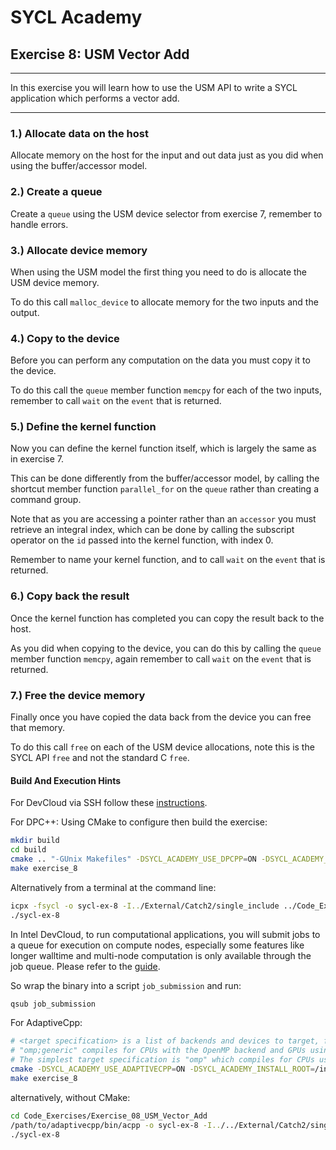 # SYCL Academy

## Exercise 8: USM Vector Add
---

In this exercise you will learn how to use the USM API to write a SYCL
application which performs a vector add.

---

### 1.) Allocate data on the host

Allocate memory on the host for the input and out data just as you did when
using the buffer/accessor model.

### 2.) Create a queue

Create a `queue` using the USM device selector from exercise 7, remember to
handle errors.

### 3.) Allocate device memory

When using the USM model the first thing you need to do is allocate the USM
device memory.

To do this call `malloc_device` to allocate memory for the two inputs and the
output.

### 4.) Copy to the device

Before you can perform any computation on the data you must copy it to the
device.

To do this call the `queue` member function `memcpy` for each of the two inputs,
remember to call `wait` on the `event` that is returned.

### 5.) Define the kernel function

Now you can define the kernel function itself, which is largely the same as in
exercise 7.

This can be done differently from the buffer/accessor model, by calling the
shortcut member function `parallel_for` on the `queue` rather than creating a
command group.

Note that as you are accessing a pointer rather than an `accessor` you must
retrieve an integral index, which can be done by calling the subscript operator
on the `id` passed into the kernel function, with index 0.

Remember to name your kernel function, and to call `wait` on the `event` that is
returned.

### 6.) Copy back the result

Once the kernel function has completed you can copy the result back to the host.

As you did when copying to the device, you can do this by calling the `queue`
member function `memcpy`, again remember to call `wait` on the `event` that is
returned.

### 7.) Free the device memory

Finally once you have copied the data back from the device you can free that
memory.

To do this call `free` on each of the USM device allocations, note this is the
SYCL API `free` and not the standard C `free`.

#### Build And Execution Hints

For DevCloud via SSH follow these [instructions](../devcloud.md).

For DPC++:
Using CMake to configure then build the exercise:
```sh
mkdir build
cd build
cmake .. "-GUnix Makefiles" -DSYCL_ACADEMY_USE_DPCPP=ON -DSYCL_ACADEMY_ENABLE_SOLUTIONS=OFF -DCMAKE_C_COMPILER=icx -DCMAKE_CXX_COMPILER=icpx
make exercise_8
```
Alternatively from a terminal at the command line:
```sh
icpx -fsycl -o sycl-ex-8 -I../External/Catch2/single_include ../Code_Exercises/Exercise_08_USM_Vector_Add/source.cpp
./sycl-ex-8
```
In Intel DevCloud, to run computational applications, you will submit jobs to a queue for execution on compute nodes,
especially some features like longer walltime and multi-node computation is only available through the job queue.
Please refer to the [guide][devcloud-job-submission].

So wrap the binary into a script `job_submission` and run:
```sh
qsub job_submission
```

For AdaptiveCpp:
```sh
# <target specification> is a list of backends and devices to target, for example
# "omp;generic" compiles for CPUs with the OpenMP backend and GPUs using the generic single-pass compiler.
# The simplest target specification is "omp" which compiles for CPUs using the OpenMP backend.
cmake -DSYCL_ACADEMY_USE_ADAPTIVECPP=ON -DSYCL_ACADEMY_INSTALL_ROOT=/insert/path/to/adaptivecpp -DACPP_TARGETS="<target specification>" ..
make exercise_8
```
alternatively, without CMake:
```sh
cd Code_Exercises/Exercise_08_USM_Vector_Add
/path/to/adaptivecpp/bin/acpp -o sycl-ex-8 -I../../External/Catch2/single_include --acpp-targets="<target specification>" source.cpp
./sycl-ex-8
```


[devcloud-job-submission]: https://devcloud.intel.com/oneapi/documentation/job-submission/
